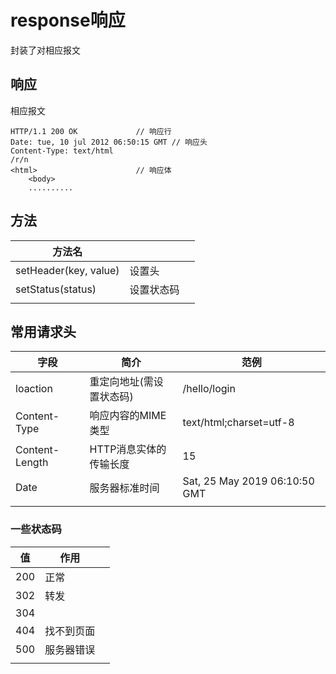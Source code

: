 # response响应

封装了对相应报文

## 响应

相应报文

```response
HTTP/1.1 200 OK				// 响应行
Date: tue, 10 jul 2012 06:50:15 GMT	// 响应头
Content-Type: text/html
/r/n		
<html>						// 响应体
	<body>
	..........
```



## 方法

| 方法名                |            |      |
| --------------------- | ---------- | ---- |
| setHeader(key, value) | 设置头     |      |
| setStatus(status)     | 设置状态码 |      |
|                       |            |      |



## 常用请求头

| 字段           | 简介                     | 范例                          |
| -------------- | ------------------------ | ----------------------------- |
| loaction       | 重定向地址(需设置状态码) | /hello/login                  |
| Content-Type   | 响应内容的MIME类型       | text/html;charset=utf-8       |
| Content-Length | HTTP消息实体的传输长度   | 15                            |
| Date           | 服务器标准时间           | Sat, 25 May 2019 06:10:50 GMT |
|                |                          |                               |



### 一些状态码

| 值   | 作用       |      |
| ---- | ---------- | ---- |
| 200  | 正常       |      |
| 302  | 转发       |      |
| 304  |            |      |
| 404  | 找不到页面 |      |
| 500  | 服务器错误 |      |
|      |            |      |

